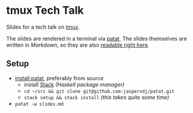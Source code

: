 # tmux Tech Talk

Slides for a tech talk on [tmux](https://github.com/tmux/tmux).

The slides are rendered in a terminal via
[patat](https://github.com/jaspervdj/patat). The slides themselves are written
in *Markdown*, so they are also [readable right here](slides.md).

## Setup

- [install patat](https://github.com/jaspervdj/patat#installation), preferably
  from source
    - install
      [Stack](https://docs.haskellstack.org/en/stable/README/#how-to-install)
      *(Haskell package manager)*
    - `cd ~/src && git clone git@github.com:jaspervdj/patat.git`
    - `stack setup && stack install` *(this takes quite some time)*
- `patat -w slides.md`
